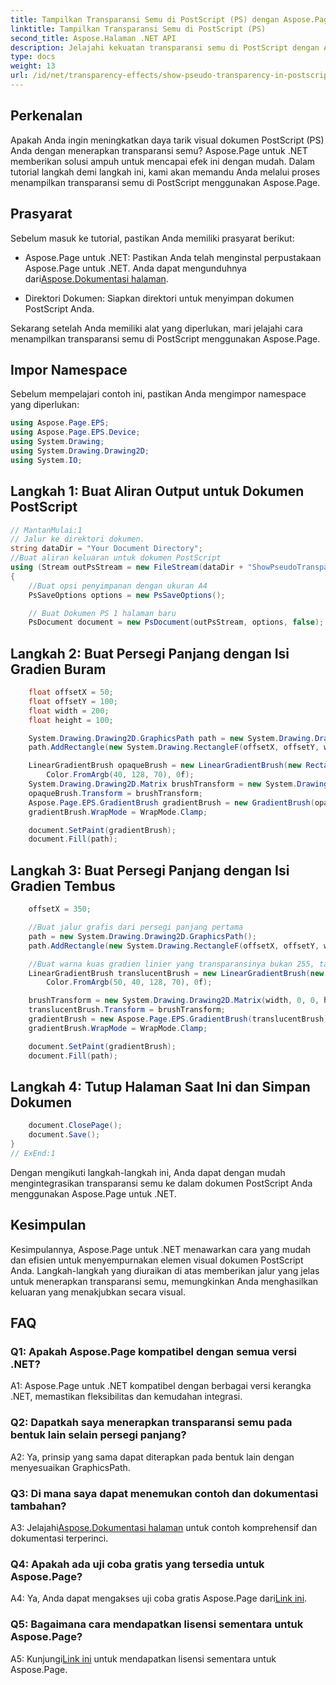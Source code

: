 ```yaml
---
title: Tampilkan Transparansi Semu di PostScript (PS) dengan Aspose.Page
linktitle: Tampilkan Transparansi Semu di PostScript (PS)
second_title: Aspose.Halaman .NET API
description: Jelajahi kekuatan transparansi semu di PostScript dengan Aspose.Page untuk .NET. Ikuti panduan langkah demi langkah kami untuk mendapatkan dokumen yang menakjubkan secara visual.
type: docs
weight: 13
url: /id/net/transparency-effects/show-pseudo-transparency-in-postscript-ps/
---
```

## Perkenalan

Apakah Anda ingin meningkatkan daya tarik visual dokumen PostScript (PS) Anda dengan menerapkan transparansi semu? Aspose.Page untuk .NET memberikan solusi ampuh untuk mencapai efek ini dengan mudah. Dalam tutorial langkah demi langkah ini, kami akan memandu Anda melalui proses menampilkan transparansi semu di PostScript menggunakan Aspose.Page.

## Prasyarat

Sebelum masuk ke tutorial, pastikan Anda memiliki prasyarat berikut:

- Aspose.Page untuk .NET: Pastikan Anda telah menginstal perpustakaan Aspose.Page untuk .NET. Anda dapat mengunduhnya dari[Aspose.Dokumentasi halaman](https://reference.aspose.com/page/net/).

- Direktori Dokumen: Siapkan direktori untuk menyimpan dokumen PostScript Anda.

Sekarang setelah Anda memiliki alat yang diperlukan, mari jelajahi cara menampilkan transparansi semu di PostScript menggunakan Aspose.Page.

## Impor Namespace

Sebelum mempelajari contoh ini, pastikan Anda mengimpor namespace yang diperlukan:

```csharp
using Aspose.Page.EPS;
using Aspose.Page.EPS.Device;
using System.Drawing;
using System.Drawing.Drawing2D;
using System.IO;
```

## Langkah 1: Buat Aliran Output untuk Dokumen PostScript

```csharp
// MantanMulai:1
// Jalur ke direktori dokumen.
string dataDir = "Your Document Directory";
//Buat aliran keluaran untuk dokumen PostScript
using (Stream outPsStream = new FileStream(dataDir + "ShowPseudoTransparency_outPS.ps", FileMode.Create))
{
	//Buat opsi penyimpanan dengan ukuran A4
	PsSaveOptions options = new PsSaveOptions();

	// Buat Dokumen PS 1 halaman baru
	PsDocument document = new PsDocument(outPsStream, options, false);
```

## Langkah 2: Buat Persegi Panjang dengan Isi Gradien Buram

```csharp
	float offsetX = 50;
	float offsetY = 100;
	float width = 200;
	float height = 100;

	System.Drawing.Drawing2D.GraphicsPath path = new System.Drawing.Drawing2D.GraphicsPath();
	path.AddRectangle(new System.Drawing.RectangleF(offsetX, offsetY, width, height));

	LinearGradientBrush opaqueBrush = new LinearGradientBrush(new RectangleF(0, 0, 200, 100), Color.FromArgb(0, 0, 0),
		Color.FromArgb(40, 128, 70), 0f);
	System.Drawing.Drawing2D.Matrix brushTransform = new System.Drawing.Drawing2D.Matrix(width, 0, 0, height, offsetX, offsetY);
	opaqueBrush.Transform = brushTransform;
	Aspose.Page.EPS.GradientBrush gradientBrush = new GradientBrush(opaqueBrush);
	gradientBrush.WrapMode = WrapMode.Clamp;

	document.SetPaint(gradientBrush);
	document.Fill(path);
```

## Langkah 3: Buat Persegi Panjang dengan Isi Gradien Tembus

```csharp
	offsetX = 350;

	//Buat jalur grafis dari persegi panjang pertama
	path = new System.Drawing.Drawing2D.GraphicsPath();
	path.AddRectangle(new System.Drawing.RectangleF(offsetX, offsetY, width, height));

	//Buat warna kuas gradien linier yang transparansinya bukan 255, tapi 150 dan 50. Jadi tembus cahaya.
	LinearGradientBrush translucentBrush = new LinearGradientBrush(new RectangleF(0, 0, width, height), Color.FromArgb(150, 0, 0, 0),
		Color.FromArgb(50, 40, 128, 70), 0f);

	brushTransform = new System.Drawing.Drawing2D.Matrix(width, 0, 0, height, offsetX, offsetY);
	translucentBrush.Transform = brushTransform;
	gradientBrush = new Aspose.Page.EPS.GradientBrush(translucentBrush);
	gradientBrush.WrapMode = WrapMode.Clamp;

	document.SetPaint(gradientBrush);
	document.Fill(path);
```

## Langkah 4: Tutup Halaman Saat Ini dan Simpan Dokumen

```csharp
	document.ClosePage();
	document.Save();
}
// ExEnd:1
```

Dengan mengikuti langkah-langkah ini, Anda dapat dengan mudah mengintegrasikan transparansi semu ke dalam dokumen PostScript Anda menggunakan Aspose.Page untuk .NET.

## Kesimpulan

Kesimpulannya, Aspose.Page untuk .NET menawarkan cara yang mudah dan efisien untuk menyempurnakan elemen visual dokumen PostScript Anda. Langkah-langkah yang diuraikan di atas memberikan jalur yang jelas untuk menerapkan transparansi semu, memungkinkan Anda menghasilkan keluaran yang menakjubkan secara visual.

## FAQ

### Q1: Apakah Aspose.Page kompatibel dengan semua versi .NET?

A1: Aspose.Page untuk .NET kompatibel dengan berbagai versi kerangka .NET, memastikan fleksibilitas dan kemudahan integrasi.

### Q2: Dapatkah saya menerapkan transparansi semu pada bentuk lain selain persegi panjang?

A2: Ya, prinsip yang sama dapat diterapkan pada bentuk lain dengan menyesuaikan GraphicsPath.

### Q3: Di mana saya dapat menemukan contoh dan dokumentasi tambahan?

 A3: Jelajahi[Aspose.Dokumentasi halaman](https://reference.aspose.com/page/net/) untuk contoh komprehensif dan dokumentasi terperinci.

### Q4: Apakah ada uji coba gratis yang tersedia untuk Aspose.Page?

 A4: Ya, Anda dapat mengakses uji coba gratis Aspose.Page dari[Link ini](https://releases.aspose.com/).

### Q5: Bagaimana cara mendapatkan lisensi sementara untuk Aspose.Page?

 A5: Kunjungi[Link ini](https://purchase.aspose.com/temporary-license/) untuk mendapatkan lisensi sementara untuk Aspose.Page.